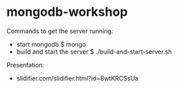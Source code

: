 mongodb-workshop
================

Commands to get the server running: 
- start mongodb
$ mongo
- build and start the server
$ ./build-and-start-server.sh

Presentation:
- slidifier.com/slidifier.html?id=8wtKRCSsUa